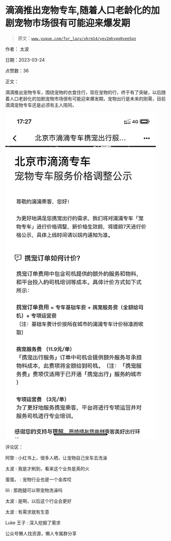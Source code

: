 # 滴滴推出宠物专车,随着人口老龄化的加剧宠物市场很有可能迎来爆发期

> 原文：[`www.yuque.com/for_lazy/xkrm14/yev2mhvpg0vee5pn`](https://www.yuque.com/for_lazy/xkrm14/yev2mhvpg0vee5pn)



作者： 太波



日期：2023-03-24



点赞数：36



正文：



滴滴推出宠物专车，围绕宠物的衣食住行，现在宠物的行，终于有了突破，以后随着人口老龄化的加剧宠物市场很有可能迎来爆发期，宠物出行是未来的刚需，目前滴滴宠物专车还是必须有主人陪同，



![](img/504249a7245dab113321573ee6575fa4.png)



评论区：



阿黎 : 小红书上，很多人晒，让宠物自己坐车去洗澡



太波 : 我是才刷到，看来这个业务是真的火



蛋蛋。 : 宠物行业也是一个金库哎



lili : 那跑腿可以带宠物洗澡吗



太波 : 是啊，以后这个行业会更好



太波 : 有需求就有生意



Luke 王子 : 深入挖掘了需求



公众号懒人找资源，懒人专属群分享

